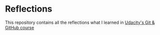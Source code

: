 # Reflections

This repository contains all the reflections what I learned in [Udacity's Git & GitHub course](https://www.udacity.com/course/how-to-use-git-and-github--ud775)
